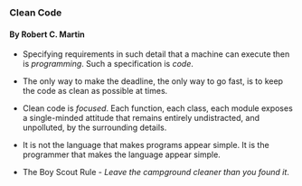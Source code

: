 ### Clean Code
#### By Robert C. Martin

* Specifying requirements in such detail that a machine can execute then is <i>programming</i>. Such a specification is <i>code</i>.

* The only way to make the deadline, the only way to go fast, is to keep the code as clean as possible at times.

* Clean code is <i>focused</i>. Each function, each class, each module exposes a single-minded attitude that remains entirely undistracted, and unpolluted, by the surrounding details.

* It is not the language that makes programs appear simple. It is the programmer that makes the language appear simple.

* The Boy Scout Rule - <i>Leave the campground cleaner than you found it</i>.
